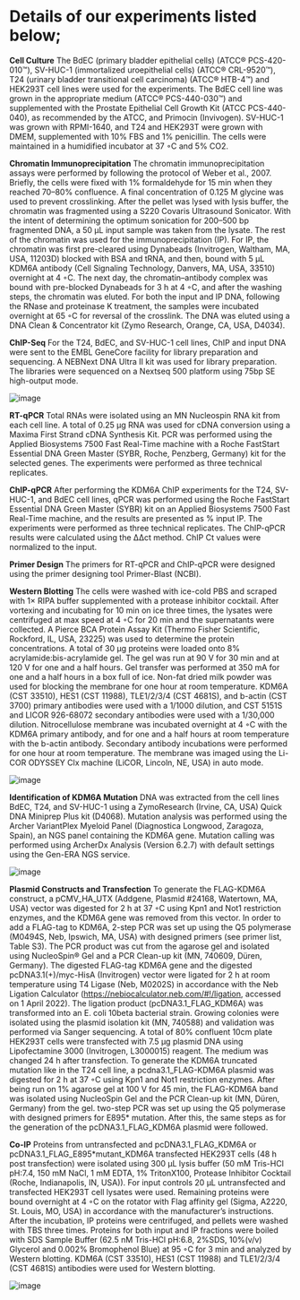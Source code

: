 # Details of our experiments listed below;

**Cell Culture**
The BdEC (primary bladder epithelial cells) (ATCC® PCS-420-010™), SV-HUC-1 (immortalized uroepithelial cells) (ATCC® CRL-9520™), T24 (urinary bladder transitional 
cell carcinoma) (ATCC® HTB-4™) and HEK293T cell lines were used  for the experiments. The BdEC cell line was grown in the appropriate medium (ATCC® PCS-440-030™) 
and supplemented with the Prostate Epithelial Cell Growth Kit (ATCC PCS-440-040), as recommended by the ATCC, and Primocin (Invivogen). SV-HUC-1 was grown with 
RPMI-1640, and T24 and HEK293T were grown with DMEM, supplemented with 10% FBS and 1% penicillin. The cells were maintained in a humidified incubator at 37 ◦C and 5% CO2.

**Chromatin Immunoprecipitation**
The chromatin immunoprecipitation assays were performed by following the protocol of Weber et al., 2007. Briefly, the cells were fixed with 1% formaldehyde for 15 min
when they reached 70–80% confluence. A final concentration of 0.125 M glycine was used to prevent crosslinking. After the pellet was lysed with lysis buffer, the 
chromatin was fragmented using a S220 Covaris Ultrasound Sonicator. With the intent of determining the optimum sonication for 200–500 bp fragmented DNA, a 50 µL input sample
was taken from the lysate. The rest of the chromatin was used for the immunoprecipitation (IP). For IP, the chromatin was first pre-cleared using Dynabeads (Invitrogen, 
Waltham, MA, USA, 11203D) blocked with BSA and tRNA, and then, bound with 5 µL KDM6A antibody (Cell Signaling Technology, Danvers, MA, USA, 33510) overnight at 4 ◦C. 
The next day, the chromatin–antibody complex was bound with pre-blocked Dynabeads for 3 h at 4 ◦C, and after the washing steps, the chromatin was eluted. For both the 
input and IP DNA, following the RNase and proteinase K treatment, the samples were incubated overnight at 65 ◦C for reversal of the crosslink. The DNA was eluted using a
DNA Clean & Concentrator kit (Zymo Research, Orange, CA, USA, D4034).

**ChIP-Seq**
For the T24, BdEC, and SV-HUC-1 cell lines, ChIP and input DNA were sent to the EMBL GeneCore facility for library preparation and sequencing. A NEBNext DNA Ultra II kit 
was used for library preparation. The libraries were sequenced on a Nextseq 500 platform using 75bp SE high-output mode.

![image](https://github.com/guldenozden/KDM6A/assets/147516133/06ba0f0b-dca9-46a2-9610-f2e52ca64a5b)

**RT-qPCR**
Total RNAs were isolated using an MN Nucleospin RNA kit from each cell line. A total of 0.25 µg RNA was used for cDNA conversion using a Maxima First Strand cDNA Synthesis 
Kit. PCR was performed using the Applied Biosystems 7500 Fast Real-Time machine with a Roche FastStart Essential DNA Green Master (SYBR, Roche, Penzberg, Germany) kit for 
the selected genes. The experiments were performed as three technical replicates.

**ChIP-qPCR**
After performing the KDM6A ChIP experiments for the T24, SV-HUC-1, and BdEC cell lines, qPCR was performed using the Roche FastStart Essential DNA Green Master (SYBR) kit on 
an Applied Biosystems 7500 Fast Real-Time machine, and the results are presented as % input IP. The experiments were performed as three technical replicates. The ChIP-qPCR 
results were calculated using the ∆∆ct method. ChIP Ct values were normalized to the input.

**Primer Design**
The primers for RT-qPCR and ChIP-qPCR were designed using the primer designing tool Primer-Blast (NCBI). 

**Western Blotting**
The cells were washed with ice-cold PBS and scraped with 1× RIPA buffer supplemented with a protease inhibitor cocktail. After vortexing and incubating for 10 min on ice three 
times, the lysates were centrifuged at max speed at 4 ◦C for 20 min and the supernatants were collected. A Pierce BCA Protein Assay Kit (Thermo Fisher Scientific, Rockford, IL,
USA, 23225) was used to determine the protein concentrations. A total of 30 µg proteins were loaded onto 8% acrylamide:bis-acrylamide gel. The gel was run at 90 V for 30 min and 
at 120 V for one and a half hours. Gel transfer was performed at 350 mA for one and a half hours in a box full of ice. Non-fat dried milk powder was used for blocking the membrane 
for one hour at room temperature. KDM6A (CST 33510), HES1 (CST 11988), TLE1/2/3/4 (CST 4681S), and b-actin (CST 3700) primary antibodies were used with a 1/1000 dilution, and CST
5151S and LICOR 926-68072 secondary antibodies were used with a 1/30,000 dilution. Nitrocellulose membrane was incubated overnight at 4 ◦C with the KDM6A primary antibody, and for
one and a half hours at room temperature with the b-actin antibody. Secondary antibody incubations were performed for one hour at room temperature. The membrane was imaged using 
the Li-COR ODYSSEY Clx machine (LiCOR, Lincoln, NE, USA) in auto mode.

![image](https://github.com/guldenozden/KDM6A/assets/147516133/bf907e22-2573-4575-b9a5-a6f017b70659)

**Identification of KDM6A Mutation**
DNA was extracted from the cell lines BdEC, T24, and SV-HUC-1 using a ZymoResearch (Irvine, CA, USA) Quick DNA Miniprep Plus kit (D4068). Mutation analysis was performed using the 
Archer VariantPlex Myeloid Panel (Diagnostica Longwood, Zaragoza, Spain), an NGS panel containing the KDM6A gene. Mutation calling was performed  using ArcherDx Analysis (Version 6.2.7)
with default settings using the Gen-ERA NGS service.

![image](https://github.com/guldenozden/KDM6A/assets/147516133/3e228708-1f5d-4bbf-a20a-d981e258ebae)

**Plasmid Constructs and Transfection**
To generate the FLAG-KDM6A construct, a pCMV_HA_UTX (Addgene, Plasmid #24168, Watertown, MA, USA) vector was digested for 2 h at 37 ◦C using Kpn1 and Not1 restriction 
enzymes, and the KDM6A gene was removed from this vector. In order to add a FLAG-tag to KDM6A, 2-step PCR was set up using the Q5 polymerase (M0494S, Neb, Ipswich, MA, 
USA) with designed primers (see primer list, Table S3). The PCR product was cut from the agarose gel and isolated using NucleoSpin® Gel and a PCR Clean-up kit (MN, 740609, 
Düren, Germany). The digested FLAG-tag KDM6A gene and the digested pcDNA3.1(+)/myc-HisA (Invitrogen) vector were ligated for 2 h at room temperature using T4 Ligase (Neb, 
M0202S) in accordance with the Neb Ligation Calculator (https://nebiocalculator.neb.com/#!/ligation, accessed on 1 April 2022). The ligation product (pcDNA3.1_FLAG_KDM6A) 
was transformed into an E. coli 10beta bacterial strain. Growing colonies were isolated using the plasmid isolation kit (MN, 740588) and validation was performed via Sanger 
sequencing. A total of 80% confluent 10cm plate HEK293T cells were transfected with 7.5 µg plasmid DNA using Lipofectamine 3000 (Invitrogen, L3000015) reagent. The medium 
was changed 24 h after transfection. To generate the KDM6A truncated mutation like in the T24 cell line, a pcdna3.1_FLAG-KDM6A plasmid was digested for 2 h at 37 ◦C using
Kpn1 and Not1 restriction enzymes. After being run on 1% agarose gel at 100 V for 45 min, the FLAG-KDM6A band was isolated using NucleoSpin Gel and the PCR Clean-up kit 
(MN, Düren, Germany) from the gel. two-step PCR was set up using the Q5 polymerase with designed primers for E895* mutation. After this, the same steps as for the generation
of the pcDNA3.1_FLAG_KDM6A plasmid were followed.

**Co-IP**
Proteins from untransfected and pcDNA3.1_FLAG_KDM6A or pcDNA3.1_FLAG_E895*mutant_KDM6A transfected HEK293T cells (48 h post transfection) were isolated using 300 µL lysis buffer
(50 mM Tris-HCl pH:7.4, 150 mM NaCl, 1 mM EDTA, 1% TritonX100, Protease Inhibitor Cocktail (Roche, Indianapolis, IN, USA)). For input controls 20 µL untransfected and transfected 
HEK293T cell lysates were used. Remaining proteins were bound overnight at 4 ◦C on the rotator with Flag affinity gel (Sigma, A2220, St. Louis, MO, USA) in accordance with the 
manufacturer’s instructions. After the incubation, IP proteins were centrifuged, and pellets were washed with TBS three times. Proteins for both input and IP fractions were boiled 
with SDS Sample Buffer (62.5 nM Tris-HCl pH:6.8, 2%SDS, 10%(v/v) Glycerol and 0.002% Bromophenol Blue) at 95 ◦C for 3 min and analyzed by Western blotting. KDM6A (CST 33510), 
HES1 (CST 11988) and TLE1/2/3/4 (CST 4681S) antibodies were used for Western blotting.

![image](https://github.com/guldenozden/KDM6A/assets/147516133/484d2a74-abc4-4db7-b9bc-2a12deed6861)
